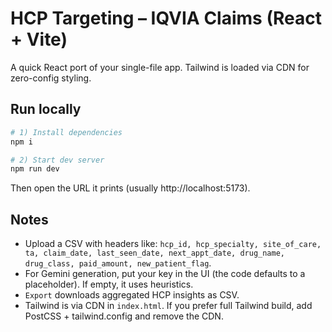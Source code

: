 # HCP Targeting – IQVIA Claims (React + Vite)

A quick React port of your single-file app. Tailwind is loaded via CDN for zero-config styling.

## Run locally

```bash
# 1) Install dependencies
npm i

# 2) Start dev server
npm run dev
```

Then open the URL it prints (usually http://localhost:5173).

## Notes
- Upload a CSV with headers like: `hcp_id, hcp_specialty, site_of_care, ta, claim_date, last_seen_date, next_appt_date, drug_name, drug_class, paid_amount, new_patient_flag`.
- For Gemini generation, put your key in the UI (the code defaults to a placeholder). If empty, it uses heuristics.
- `Export` downloads aggregated HCP insights as CSV.
- Tailwind is via CDN in `index.html`. If you prefer full Tailwind build, add PostCSS + tailwind.config and remove the CDN.
